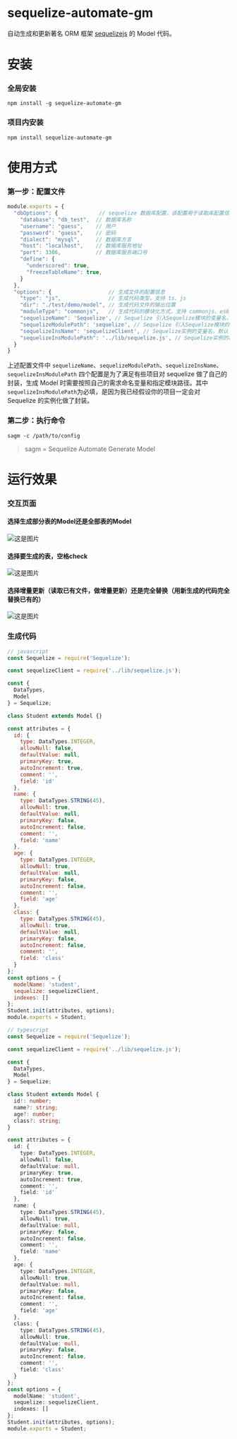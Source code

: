 # sequelize-automate-gm
自动生成和更新著名 ORM 框架 [sequelizejs](https://github.com/sequelize/sequelize) 的 Model 代码。

# 安装
### 全局安装
```
npm install -g sequelize-automate-gm
```
### 项目内安装
```
npm install sequelize-automate-gm
```

# 使用方式
### 第一步：配置文件
```javascript
module.exports = {
  "dbOptions": {             // sequelize 数据库配置，该配置用于读取库配置信息
    "database": "db_test",  // 数据库名称
    "username": "guess",    // 用户
    "password": "guess",    // 密码
    "dialect": "mysql",     // 数据库方言
    "host": "localhost",    // 数据库服务地址
    "port": 3306,           // 数据库服务端口号
    "define": {
      "underscored": true,
      "freezeTableName": true,
    }
  },
  "options": {                  // 生成文件的配置信息
    "type": "js",               // 生成代码类型，支持 ts、js
    "dir": "./test/demo/model", // 生成代码文件的输出位置
    "moduleType": "commonjs",   // 生成代码的模块化方式，支持 commonjs、es6
    "sequelizeName": 'Sequelize', // Sequelize 引入Sequelize模块的变量名，默认 Sequelize
    "sequelizeModulePath": 'sequelize', // Sequelize 引入Sequelize模块的模，默认 sequelize
    "sequelizeInsName": 'sequelizeClient', // Sequelize实例的变量名，默认 sequelizeClient
    "sequelizeInsModulePath": '../lib/sequelize.js', // Sequelize实例的模块路径，无默认值，必填。
  }
}
```
上述配置文件中 `sequelizeName`、`sequelizeModulePath`、`sequelizeInsName`、`sequelizeInsModulePath` 四个配置是为了满足有些项目对 sequelize 做了自己的封装，生成 Model 时需要按照自己的需求命名变量和指定模块路径。其中`sequelizeInsModulePath`为必填，是因为我已经假设你的项目一定会对 Sequelize 的实例化做了封装。

### 第二步：执行命令
```
sagm -c /path/to/config
```
> sagm = Sequelize Automate Generate Model

# 运行效果

### 交互页面
#### 选择生成部分表的Model还是全部表的Model
![这是图片](/test/imgs/1.png "选择生成部分表的Model还是全部表的Model")

#### 选择要生成的表，空格check
![这是图片](/test/imgs/2.png "选择生成部分表的Model还是全部表的Model")

#### 选择增量更新（读取已有文件，做增量更新）还是完全替换（用新生成的代码完全替换已有的）
![这是图片](/test/imgs/3.png "选择生成部分表的Model还是全部表的Model")

### 生成代码
```javascript
// javascript
const Sequelize = require('Sequelize');

const sequelizeClient = require('../lib/sequelize.js');

const {
  DataTypes,
  Model
} = Sequelize;

class Student extends Model {}

const attributes = {
  id: {
    type: DataTypes.INTEGER,
    allowNull: false,
    defaultValue: null,
    primaryKey: true,
    autoIncrement: true,
    comment: '',
    field: 'id'
  },
  name: {
    type: DataTypes.STRING(45),
    allowNull: true,
    defaultValue: null,
    primaryKey: false,
    autoIncrement: false,
    comment: '',
    field: 'name'
  },
  age: {
    type: DataTypes.INTEGER,
    allowNull: true,
    defaultValue: null,
    primaryKey: false,
    autoIncrement: false,
    comment: '',
    field: 'age'
  },
  class: {
    type: DataTypes.STRING(45),
    allowNull: true,
    defaultValue: null,
    primaryKey: false,
    autoIncrement: false,
    comment: '',
    field: 'class'
  }
};
const options = {
  modelName: 'student',
  sequelize: sequelizeClient,
  indexes: []
};
Student.init(attributes, options);
module.exports = Student;
```

```typescript
// typescript
const Sequelize = require('Sequelize');

const sequelizeClient = require('../lib/sequelize.js');

const {
  DataTypes,
  Model
} = Sequelize;

class Student extends Model {
  id!: number;
  name?: string;
  age?: number;
  class?: string;
}

const attributes = {
  id: {
    type: DataTypes.INTEGER,
    allowNull: false,
    defaultValue: null,
    primaryKey: true,
    autoIncrement: true,
    comment: '',
    field: 'id'
  },
  name: {
    type: DataTypes.STRING(45),
    allowNull: true,
    defaultValue: null,
    primaryKey: false,
    autoIncrement: false,
    comment: '',
    field: 'name'
  },
  age: {
    type: DataTypes.INTEGER,
    allowNull: true,
    defaultValue: null,
    primaryKey: false,
    autoIncrement: false,
    comment: '',
    field: 'age'
  },
  class: {
    type: DataTypes.STRING(45),
    allowNull: true,
    defaultValue: null,
    primaryKey: false,
    autoIncrement: false,
    comment: '',
    field: 'class'
  }
};
const options = {
  modelName: 'student',
  sequelize: sequelizeClient,
  indexes: []
};
Student.init(attributes, options);
module.exports = Student;
```